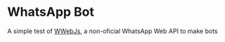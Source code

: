 # WhatsApp Bot
A simple test of [WWebJs](https://wwebjs.dev/), a non-oficial WhatsApp Web API to make bots
